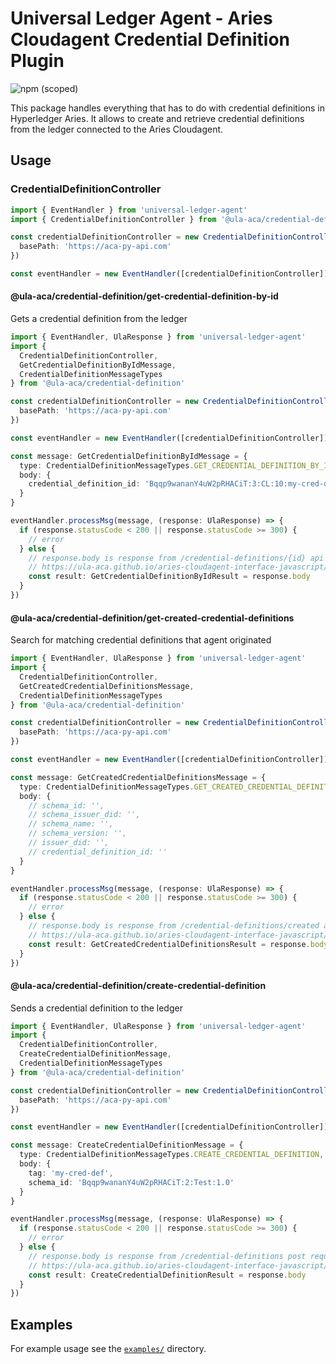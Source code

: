 # Universal Ledger Agent - Aries Cloudagent Credential Definition Plugin

![npm (scoped)](https://img.shields.io/npm/v/@ula-aca/credential-definition)

This package handles everything that has to do with credential definitions in Hyperledger Aries. It allows to create and retrieve credential definitions from the ledger connected to the Aries Cloudagent.

## Usage

### CredentialDefinitionController

```typescript
import { EventHandler } from 'universal-ledger-agent'
import { CredentialDefinitionController } from '@ula-aca/credential-definition'

const credentialDefinitionController = new CredentialDefinitionController({
  basePath: 'https://aca-py-api.com'
})

const eventHandler = new EventHandler([credentialDefinitionController])
```

#### @ula-aca/credential-definition/get-credential-definition-by-id

Gets a credential definition from the ledger

```typescript
import { EventHandler, UlaResponse } from 'universal-ledger-agent'
import {
  CredentialDefinitionController,
  GetCredentialDefinitionByIdMessage,
  CredentialDefinitionMessageTypes
} from '@ula-aca/credential-definition'

const credentialDefinitionController = new CredentialDefinitionController({
  basePath: 'https://aca-py-api.com'
})

const eventHandler = new EventHandler([credentialDefinitionController])

const message: GetCredentialDefinitionByIdMessage = {
  type: CredentialDefinitionMessageTypes.GET_CREDENTIAL_DEFINITION_BY_ID,
  body: {
    credential_definition_id: 'Bqqp9wananY4uW2pRHACiT:3:CL:10:my-cred-def'
  }
}

eventHandler.processMsg(message, (response: UlaResponse) => {
  if (response.statusCode < 200 || response.statusCode >= 300) {
    // error
  } else {
    // response.body is response from /credential-definitions/{id} api endpoint in aca-py
    // https://ula-aca.github.io/aries-cloudagent-interface-javascript/#/credential-definition/get_credential_definitions__id_
    const result: GetCredentialDefinitionByIdResult = response.body
  }
})
```

#### @ula-aca/credential-definition/get-created-credential-definitions

Search for matching credential definitions that agent originated

```typescript
import { EventHandler, UlaResponse } from 'universal-ledger-agent'
import {
  CredentialDefinitionController,
  GetCreatedCredentialDefinitionsMessage,
  CredentialDefinitionMessageTypes
} from '@ula-aca/credential-definition'

const credentialDefinitionController = new CredentialDefinitionController({
  basePath: 'https://aca-py-api.com'
})

const eventHandler = new EventHandler([credentialDefinitionController])

const message: GetCreatedCredentialDefinitionsMessage = {
  type: CredentialDefinitionMessageTypes.GET_CREATED_CREDENTIAL_DEFINITIONS,
  body: {
    // schema_id: '',
    // schema_issuer_did: '',
    // schema_name: '',
    // schema_version: '',
    // issuer_did: '',
    // credential_definition_id: ''
  }
}

eventHandler.processMsg(message, (response: UlaResponse) => {
  if (response.statusCode < 200 || response.statusCode >= 300) {
    // error
  } else {
    // response.body is response from /credential-definitions/created api endpoint in aca-py
    // https://ula-aca.github.io/aries-cloudagent-interface-javascript/#/credential-definition/get_credential_definitions_created
    const result: GetCreatedCredentialDefinitionsResult = response.body
  }
})
```

#### @ula-aca/credential-definition/create-credential-definition

Sends a credential definition to the ledger

```typescript
import { EventHandler, UlaResponse } from 'universal-ledger-agent'
import {
  CredentialDefinitionController,
  CreateCredentialDefinitionMessage,
  CredentialDefinitionMessageTypes
} from '@ula-aca/credential-definition'

const credentialDefinitionController = new CredentialDefinitionController({
  basePath: 'https://aca-py-api.com'
})

const eventHandler = new EventHandler([credentialDefinitionController])

const message: CreateCredentialDefinitionMessage = {
  type: CredentialDefinitionMessageTypes.CREATE_CREDENTIAL_DEFINITION,
  body: {
    tag: 'my-cred-def',
    schema_id: 'Bqqp9wananY4uW2pRHACiT:2:Test:1.0'
  }
}

eventHandler.processMsg(message, (response: UlaResponse) => {
  if (response.statusCode < 200 || response.statusCode >= 300) {
    // error
  } else {
    // response.body is response from /credential-definitions post request api endpoint in aca-py
    // https://ula-aca.github.io/aries-cloudagent-interface-javascript/#/credential-definition/post_credential_definitions
    const result: CreateCredentialDefinitionResult = response.body
  }
})
```

## Examples

For example usage see the [`examples/`](./examples) directory.
